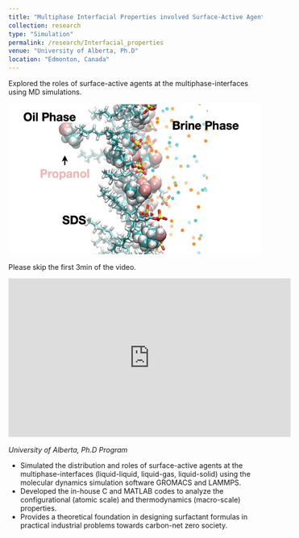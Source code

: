 ```yaml
---
title: "Multiphase Interfacial Properties involved Surface-Active Agents"
collection: research
type: "Simulation"
permalink: /research/Interfacial_properties
venue: "University of Alberta, Ph.D"
location: "Edmonton, Canada"
---
```


Explored the roles of surface-active agents at the multiphase-interfaces using MD simulations.

<img src='/images/research_pictures/interfacial_properties.png' width='500' height='300'>

Please skip the first 3min of the video.
<iframe width="560" height="315" src="https://www.youtube.com/embed/gb72OVQyCmU" title="AICHE Meeting" frameborder="0" allow="accelerometer; autoplay; clipboard-write; encrypted-media; gyroscope; picture-in-picture" allowfullscreen></iframe>

*University of Alberta, Ph.D Program*

- Simulated the distribution and roles of surface-active agents at the multiphase-interfaces (liquid-liquid, liquid-gas, liquid-solid) using the molecular dynamics simulation software GROMACS and LAMMPS.
- Developed the in-house C and MATLAB codes to analyze the configurational (atomic scale) and thermodynamics (macro-scale) properties.
- Provides a theoretical foundation in designing surfactant formulas in practical industrial problems towards carbon-net zero society.
 
